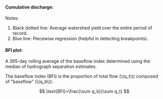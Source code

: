 #### Cumulative discharge:

Notes:

1. Black dotted line: Average watershed yield over the entire period of record.
1. Blue line: Piecewise regression (helpful in detecting breakpoints).


#### BFI plot:

A 365-day rolling average of the baseflow index determined using the median of hydrograph separation estimates. 

The baseflow index (BFI) is the proportion of total flow (\\(q_t\\)) composed of "baseflow" (\\(q_b\\)):

$$ \text{BFI}=\frac{\sum q_b}{\sum q_t} $$

